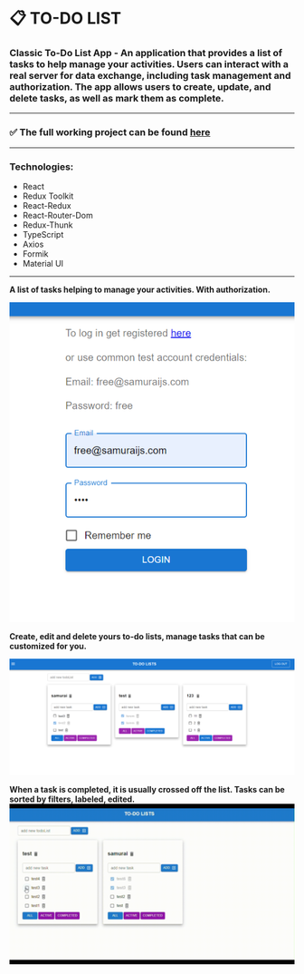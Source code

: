 # :clipboard: TO-DO LIST
### Classic To-Do List App - An application that provides a list of tasks to help manage your activities. Users can interact with a real server for data exchange, including task management and authorization. The app allows users to create, update, and delete tasks, as well as mark them as complete.
___
### :white_check_mark: The full working project can be found [here](https://veluat.github.io/task-manager-app)
___
### Technologies:
- React
- Redux Toolkit
- React-Redux
- React-Router-Dom
- Redux-Thunk
- TypeScript
- Axios
- Formik
- Material UI
___
**A list of tasks helping to manage your activities. With authorization.**

![alt to-do list](./src/common/assets/to-do-2.png)

**Create, edit and delete yours to-do lists, manage tasks that can be customized for you.**

![alt to-do list](./src/common/assets/to-do-1.png)

**When a task is completed, it is usually crossed off the list. Tasks can be sorted by filters, labeled, edited.**
![alt to-do list](./src/common/assets/to-do.gif)
